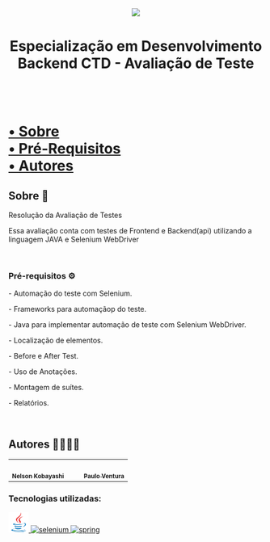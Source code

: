 <div align="center">
  <a href="https://www.digitalhouse.com/br/produtos/programacao/certified-tech-developer?utm_source=google&utm_medium=paidsearch&utm_campaign=lead&utm_term=institucional&utm_content=b2c-institucional-curso-landing-texto-lead-kw-institucional-defrase-keyword-all-other-text-carreer-none-none-all-br-search-none&gclid=CjwKCAjwsMGYBhAEEiwAGUXJabnh9yRlDT1kBTX8vaXcKrAKUx-rwMa8MOsU_PyhB55M9GfgVxQ4zRoC7_0QAvD_BwE">
    <img width="200px" src="https://play-lh.googleusercontent.com/xD78B_Wcf9q5iWhKIQS8n1NwdfkVFDJjjUubkcd6rHaiHpOYmFVMoeQ5hbomDGekvhQ" />
  </a>
</div>
<h1 align="center">Especialização em Desenvolvimento Backend CTD - Avaliação de Teste<h1>
<br>
  
  <a href="#sobre"> • Sobre</a><br>
  <a href="#pre-requisitos"> • Pré-Requisitos</a><br>
  <a href="#autores"> • Autores</a>

<h2 id="sobre">Sobre 📗</h2>

<p>Resolução da Avaliação de Testes</p>
<p>Essa avaliação conta com testes de Frontend e Backend(api) utilizando a linguagem JAVA e Selenium WebDriver</p>
<br>

<h3 id="pre-requisitos">Pré-requisitos ⚙</h3>

<p>- Automação do teste com Selenium.</p>
<p>- Frameworks para automaçãop do teste.</p>
<p>- Java para implementar automação de teste com Selenium WebDriver.</p>
<p>- Localização de elementos.</p>
<p>- Before e After Test.</p>
<p>- Uso de Anotações.</p>
<p>- Montagem de suítes.</p>
<p>- Relatórios.</p>
<br>
  
<h2 id="autor">Autores 👨‍💻👨‍💻</h2>

<table align="center">
  <tr>
      <td valign="top">
          <a href="https://github.com/NelsonKobayashi">
          <img src="https://avatars.githubusercontent.com/u/43545285?v=4" width="100px;" alt=""/>
          <br />
          <sub><b>Nelson Kobayashi</b></sub></a> <a href="https://www.linkedin.com/in/nelsonkobayashi/" title="linkedin"></a>
      </td>
      <td valign="top">
           &nbsp;
           &nbsp;
      </td>
      <td valign="top">
          <a href="https://github.com/noubarijou">
          <img src="https://media-exp1.licdn.com/dms/image/C4D03AQHODpR8L1WEbA/profile-displayphoto-shrink_800_800/0/1516510600893?e=1669852800&v=beta&t=xSsLLJG5-MS1KUKS3mxPJ-umJX4q-rsSNmPsdkZhhqE" width="100px;" alt=""/>
          <br />
          <sub><b>Paulo Ventura</b></sub></a> <a href="https://www.linkedin.com/in/paulo-ventura-50079913/" title="linkedin"></a>
      </td>      
  </tr>
</table>
      <h3 align="left">Tecnologias utilizadas:</h3>
        <p align="left"> 
            <a href="https://www.java.com" target="_blank" rel="noreferrer"> 
                <img src="https://raw.githubusercontent.com/devicons/devicon/master/icons/java/java-original.svg" alt="java" width="40" height="40"/> 
            </a> 
            <a href="https://www.selenium.dev" target="_blank" rel="noreferrer"> 
                <img src="https://raw.githubusercontent.com/detain/svg-logos/780f25886640cef088af994181646db2f6b1a3f8/svg/selenium-logo.svg" alt="selenium" width="40" height="40"/> 
            </a> 
            <a href="https://spring.io/" target="_blank" rel="noreferrer"> 
                <img src="https://www.vectorlogo.zone/logos/springio/springio-icon.svg" alt="spring" width="40" height="40"/> 
            </a> 
        </p>
      
